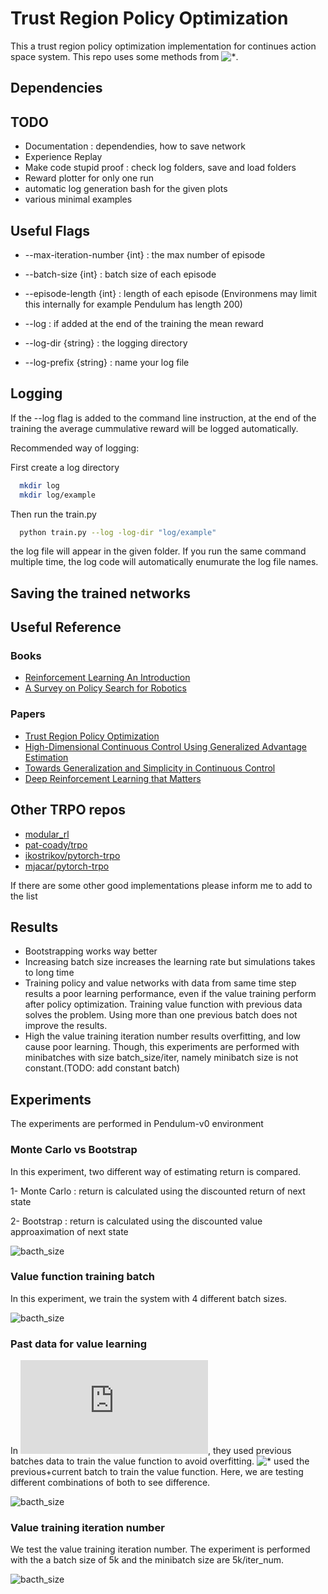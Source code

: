 # Trust Region Policy Optimization

This a trust region policy optimization implementation for continues action space system. This repo uses some methods from ![\*](https://github.com/ikostrikov/pytorch-trpo).

## Dependencies


## TODO
* Documentation : dependendies, how to save network
* Experience Replay
* Make code stupid proof : check log folders, save and load folders
* Reward plotter for only one run
* automatic log generation bash for the given plots
* various minimal examples 

## Useful Flags

* --max-iteration-number {int} : the max number of episode
* --batch-size {int} : batch size of each episode
* --episode-length {int} : length of each episode (Environmens may limit this internally for example Pendulum has length 200)

* --log : if added at the end of the training the mean reward
* --log-dir {string} : the logging directory
* --log-prefix {string} : name your log file

## Logging
If the --log flag is added to the command line instruction, at the end of the
training the average cummulative reward will be logged automatically.

Recommended way of logging:

First create a log directory
```bash
  mkdir log
  mkdir log/example
```
Then run the train.py
```bash
  python train.py --log -log-dir "log/example"
```
the log file will appear in the given folder. If you run the same command multiple time,
the log code will automatically enumurate the log file names.

## Saving the trained networks


## Useful Reference
### Books
* [Reinforcement Learning An Introduction](http://incompleteideas.net/book/RLbook2018.pdf)
* [A Survey on Policy Search for Robotics](https://spiral.imperial.ac.uk:8443/bitstream/10044/1/12051/7/fnt_corrected_2014-8-22.pdf)

### Papers
* [Trust Region Policy Optimization](http://proceedings.mlr.press/v37/schulman15.pdf)
* [High-Dimensional Continuous Control Using Generalized Advantage Estimation](https://arxiv.org/pdf/1506.02438.pdf)
* [Towards Generalization and Simplicity in Continuous Control](http://papers.nips.cc/paper/7233-towards-generalization-and-simplicity-in-continuous-control.pdf)
* [Deep Reinforcement Learning that Matters](https://arxiv.org/abs/1709.06560)

## Other TRPO repos
* [modular_rl](https://github.com/joschu/modular_rl)
* [pat-coady/trpo](https://github.com/pat-coady/trpo)
* [ikostrikov/pytorch-trpo](https://github.com/ikostrikov/pytorch-trpo)
* [mjacar/pytorch-trpo](https://github.com/mjacar/pytorch-trpo)

If there are some other good implementations please inform me to add to the list

## Results

* Bootstrapping works way better
* Increasing batch size increases the learning rate but simulations takes to long time
* Training policy and value networks with data from same time step results a poor learning performance, even if the value training perform after policy optimization. Training value function with previous data solves the problem. Using more than one previous batch does not improve the results.
* High the value training iteration number results overfitting, and low cause poor learning. Though, this experiments are performed with minibatches with size batch_size/iter, namely minibatch size is not constant.(TODO: add constant batch)


## Experiments
The experiments are performed in Pendulum-v0 environment
### Monte Carlo vs Bootstrap
In this experiment, two different way of estimating return is compared.

1- Monte Carlo : return is calculated using the discounted return of next state

2- Bootstrap : return is calculated using the discounted value approaximation of next state

![bacth_size](https://github.com/MEfeTiryaki/trpo/blob/master/fig/td_mc.png)

### Value function training batch
In this experiment, we train the system with 4 different batch sizes.

![bacth_size](https://github.com/MEfeTiryaki/trpo/blob/master/fig/bacht_size.png)


### Past data for value learning
In ![\*](http://papers.nips.cc/paper/7233-towards-generalization-and-simplicity-in-continuous-control.pdf), they used previous batches data to train the value function to avoid overfitting. ![\*](https://github.com/pat-coady/trpo) used the previous+current batch to train the value function. Here, we are testing different combinations of both to see difference.

![bacth_size](https://github.com/MEfeTiryaki/trpo/blob/master/fig/memory.png)


### Value training iteration number
We test the value training iteration number. The experiment is performed with the a batch size of 5k and the minibatch size are 5k/iter_num.

![bacth_size](https://github.com/MEfeTiryaki/trpo/blob/master/fig/value_iter_max.png)
